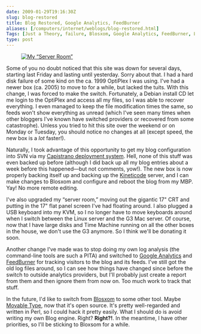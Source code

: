 ```yaml
--- 
date: 2009-01-29T19:16:30Z
slug: blog-restored
title: Blog Restored, Google Analytics, FeedBurner
aliases: [/computers/internet/weblogs/blog-restored.html]
Tags: [Just a Theory, failure, Blosxom, Google Analytics, FeedBurner, Linux, Debian]
type: post
---
```


<figure>
  <a href="https://www.flickr.com/photos/theory/3236480663/" title="My “Server Room”">
    <img src="https://farm4.static.flickr.com/3504/3236480663_b2d1fd08be.jpg" alt="My “Server Room”" />
  </a>
</figure>

Some of you no doubt noticed that this site was down for several days, starting
last Friday and lasting until yesterday. Sorry about that. I had a hard disk
failure of some kind on the ca. 1999 OptiPlex I was using. I've had a newer box
(ca. 2005) to move to for a while, but lacked the tuits. With this change, I was
forced to make the switch. Fortunately, a Debian install CD let me login to the
OptiPlex and access all my files, so I was able to recover everything. I even
managed to keep the file modification times the same, so feeds won't show
everything as unread (which I've seen many times when other bloggers I've known
have switched providers or recovered from some catastrophe). Unless you tried to
hit this site over the weekend or on Monday or Tuesday, you should notice no
changes at all (except speed, the new box is a *lot* faster!).

Naturally, I took advantage of this opportunity to get my blog configuration
into SVN via my [Capistrano deployment system]. Hell, none of this stuff was
even backed up before (although I did back up all my blog entries about a week
before this happened—but not comments, yow!). The new box is now properly
backing itself up and backing up the [Kineticode] server, and I can make changes
to Blosxom and configure and reboot the blog from my MBP. Yay! No more remote
editing.

I've also upgraded my “server room,” moving out the gigantic 17" CRT and putting
in the 17" flat panel screen I've had floating around. I also plugged a USB
keyboard into my KVM, so I no longer have to move keyboards around when I switch
between the Linux server and the G3 Mac server. Of course, now that I have large
disks and Time Machine running on all the other boxes in the house, we don't use
the G3 anymore. So I think we'll be donating it soon.

Another change I've made was to stop doing my own log analysis (the command-line
tools are such a PITA) and switched to [Google Analytics] and [FeedBurner] for
tracking visitors to the blog and its feeds. I've still got the old log files
around, so I can see how things have changed since before the switch to outside
analytics providers, but I'll probably just create a report from them and then
ignore them from now on. Too much work to track that stuff.

In the future, I'd like to switch from [Blosxom] to some other tool. Maybe
[Movable Type], now that it's open source. It's pretty well-regarded and written
in Perl, so I could hack it pretty easily. What I should do is avoid writing my
own Blog engine. Right? **Right?!**. In the meantime, I have other priorities,
so I'll be sticking to Bloxsom for a while.

  [Capistrano deployment system]: https://svn.kineticode.com/cap/
    "Kineticode Capistrano Environment"
  [Kineticode]: http://www.kineticode.com
    "Kineticode. Setting knowledge in motion"
  [Google Analytics]: http://www.google.com/analytics/
  [FeedBurner]: http://www.feedburner.com/
  [Blosxom]: http://www.blosxom.com
  [Movable Type]: http://www.movabletype.org/opensource/
    "Movable Type Open Source Project"
